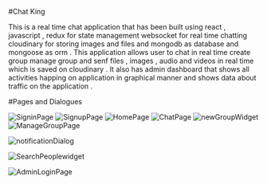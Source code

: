 #Chat King

This is a real time chat application that has been built using react , javascript , redux for state management websocket for real time chatting cloudinary for storing images and files and mongodb as database and mongoose as orm . This application allows user to chat in real time create group manage group and senf files , images , audio and videos in real time which is saved on cloudinary . It also has admin dashboard that shows all activities happing on application in graphical manner and shows data about traffic on the application .

#Pages and Dialogues

![SigninPage](https://github.com/user-attachments/assets/ad29fd92-5746-4707-8dfd-1972e0fbb896)
![SignupPage](https://github.com/user-attachments/assets/90f57db8-3a7c-4a6a-a2f8-00a86008e7e2)
![HomePage](https://github.com/user-attachments/assets/9250fcc1-789a-4c42-9330-4ebc290476e6)
![ChatPage](https://github.com/user-attachments/assets/e723c342-57e0-4d41-bd1e-a98a6f313cc9)
![newGroupWidget](https://github.com/user-attachments/assets/f530e4fb-819d-4fbf-8b7f-6dac7577784e)
![ManageGroupPage](https://github.com/user-attachments/assets/cde2db54-e3e5-448e-84f2-dab3a336367e)

![notificationDialog](https://github.com/user-attachments/assets/d4ea0100-73eb-42d3-85ef-5acdb9d38d23)

![SearchPeoplewidget](https://github.com/user-attachments/assets/460fe96e-8015-44ff-988c-6d5aaeaafc7b)

![AdminLoginPage](https://github.com/user-attachments/assets/a9118ef4-b47c-4b2d-9ce7-40c4380ba10e)



